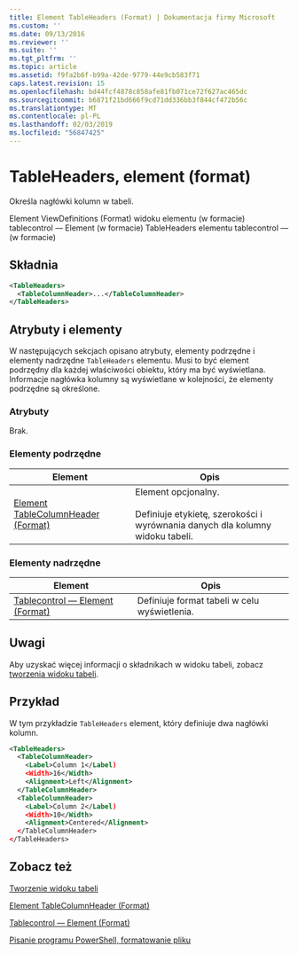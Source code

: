 ```yaml
---
title: Element TableHeaders (Format) | Dokumentacja firmy Microsoft
ms.custom: ''
ms.date: 09/13/2016
ms.reviewer: ''
ms.suite: ''
ms.tgt_pltfrm: ''
ms.topic: article
ms.assetid: f9fa2b6f-b99a-42de-9779-44e9cb583f71
caps.latest.revision: 15
ms.openlocfilehash: bd44fcf4878c858afe81fb071ce72f627ac465dc
ms.sourcegitcommit: b6871f21bd666f9cd71dd336bb3f844cf472b56c
ms.translationtype: MT
ms.contentlocale: pl-PL
ms.lasthandoff: 02/03/2019
ms.locfileid: "56847425"
---
```

# <a name="tableheaders-element-format"></a>TableHeaders, element (format)

Określa nagłówki kolumn w tabeli.

Element ViewDefinitions (Format) widoku elementu (w formacie) tablecontrol — Element (w formacie) TableHeaders elementu tablecontrol — (w formacie)

## <a name="syntax"></a>Składnia

```xml
<TableHeaders>
  <TableColumnHeader>...</TableColumnHeader>
</TableHeaders>

```

## <a name="attributes-and-elements"></a>Atrybuty i elementy

W następujących sekcjach opisano atrybuty, elementy podrzędne i elementy nadrzędne `TableHeaders` elementu. Musi to być element podrzędny dla każdej właściwości obiektu, który ma być wyświetlana. Informacje nagłówka kolumny są wyświetlane w kolejności, że elementy podrzędne są określone.

### <a name="attributes"></a>Atrybuty

Brak.

### <a name="child-elements"></a>Elementy podrzędne

|Element|Opis|
|-------------|-----------------|
|[Element TableColumnHeader (Format)](./tablecolumnheader-element-format.md)|Element opcjonalny.<br /><br /> Definiuje etykietę, szerokości i wyrównania danych dla kolumny widoku tabeli.|

### <a name="parent-elements"></a>Elementy nadrzędne

|Element|Opis|
|-------------|-----------------|
|[Tablecontrol — Element (Format)](./tablecontrol-element-format.md)|Definiuje format tabeli w celu wyświetlenia.|

## <a name="remarks"></a>Uwagi

Aby uzyskać więcej informacji o składnikach w widoku tabeli, zobacz [tworzenia widoku tabeli](./creating-a-table-view.md).

## <a name="example"></a>Przykład

W tym przykładzie `TableHeaders` element, który definiuje dwa nagłówki kolumn.

```xml
<TableHeaders>
  <TableColumnHeader>
    <Label>Column 1</Label)
    <Width>16</Width>
    <Alignment>Left</Alignment>
  </TableColumnHeader>
  <TableColumnHeader>
    <Label>Column 2</Label)
    <Width>10</Width>
    <Alignment>Centered</Alignment>
  </TableColumnHeader>
</TableHeaders>
```

## <a name="see-also"></a>Zobacz też

[Tworzenie widoku tabeli](./creating-a-table-view.md)

[Element TableColumnHeader (Format)](./tablecolumnheader-element-format.md)

[Tablecontrol — Element (Format)](./tablecontrol-element-format.md)

[Pisanie programu PowerShell, formatowanie pliku](./writing-a-powershell-formatting-file.md)
